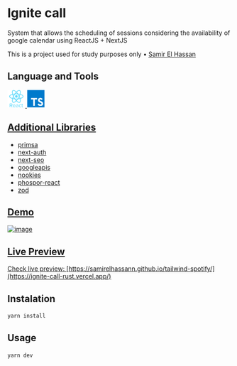 # Ignite call

System that allows the scheduling of sessions considering the availability of google calendar using ReactJS + NextJS

This is a project used for study purposes only • [Samir El Hassan](https://github.com/samirelhassann)

## Language and Tools

<p align="left"> <a href="https://reactjs.org/" target="_blank" rel="noreferrer"> <img src="https://raw.githubusercontent.com/devicons/devicon/master/icons/react/react-original-wordmark.svg" alt="react" width="40" height="40"/> </a> <a href="https://www.typescriptlang.org/" target="_blank" rel="noreferrer"> <img src="https://raw.githubusercontent.com/devicons/devicon/master/icons/typescript/typescript-original.svg" alt="typescript" width="40" height="40"/> </a> <a href="https://tailwindcss.com/" target="_blank" rel="noreferrer"></p>

## Additional Libraries

- primsa
- next-auth
- next-seo
- googleapis
- nookies
- phospor-react
- zod

## Demo

![image](https://github.com/samirelhassann/ignite-call/assets/91634008/8a4b8f42-14c5-47ee-8d66-cd7005c4e8ec)


## Live Preview

Check live preview: [https://samirelhassann.github.io/tailwind-spotify/](https://ignite-call-rust.vercel.app/)

## Instalation

```bash
yarn install
```

## Usage

```bash
yarn dev
```
